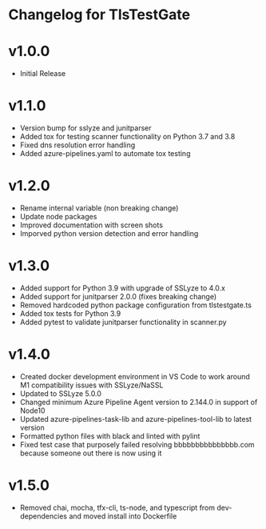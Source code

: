 # Changelog for TlsTestGate

# v1.0.0
- Initial Release

# v1.1.0
- Version bump for sslyze and junitparser
- Added tox for testing scanner functionality on Python 3.7 and 3.8
- Fixed dns resolution error handling
- Added azure-pipelines.yaml to automate tox testing

# v1.2.0
- Rename internal variable (non breaking change)
- Update node packages
- Improved documentation with screen shots
- Imporved python version detection and error handling

# v1.3.0
- Added support for Python 3.9 with upgrade of SSLyze to 4.0.x
- Added support for junitparser 2.0.0 (fixes breaking change)
- Removed hardcoded python package configuration from tlstestgate.ts
- Added tox tests for Python 3.9
- Added pytest to validate junitparser functionality in scanner.py

# v1.4.0
- Created docker development environment in VS Code to work around M1 compatibility issues with SSLyze/NaSSL
- Updated to SSLyze 5.0.0
- Changed minimum Azure Pipeline Agent version to 2.144.0 in support of Node10
- Updated azure-pipelines-task-lib and azure-pipelines-tool-lib to latest version
- Formatted python files with black and linted with pylint
- Fixed test case that purposely failed resolving bbbbbbbbbbbbbbb.com because someone out there is now using it

# v1.5.0
- Removed chai, mocha, tfx-cli, ts-node, and typescript from dev-dependencies and moved install into Dockerfile